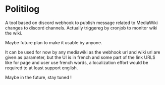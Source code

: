 # Politilog
A tool based on discord webhook to publish message related to MediaWiki changes to discord channels. Actually triggereg by cronjob to monitor wiki the wiki.

Maybe future plan to make it usable by anyone. 

It can be used for now by any mediawiki as the webhook url and wiki url are given as parameter, but the UI is in french and some part of the link URLS like for page and user use french words, a localization effort would be required to at least support english.

Maybe in the future, stay tuned !
